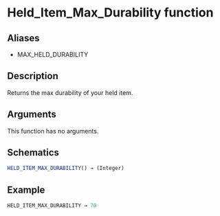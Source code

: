 # Held_Item_Max_Durability function

## Aliases

- MAX_HELD_DURABILITY

## Description

Returns the max durability of your held item.

## Arguments

This function has no arguments.

## Schematics

```js
HELD_ITEM_MAX_DURABILITY() → (Integer)
```

## Example

```js
HELD_ITEM_MAX_DURABILITY → 70
```

